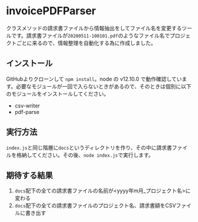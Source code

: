 # invoicePDFParser
クラスメソッドの請求書ファイルから情報抽出をしてファイル名を変更するツールです。請求書ファイルが`20200511-100101.pdf`のようなファイル名でプロジェクトごとに来るので、情報整理を自動化する為に作成しました。

## インストール
GitHubよりクローンして `npm install`。node の v12.10.0 で動作確認しています。必要なモジュールが一回で入らないときがあるので、そのときは個別に以下のモジュールをインストールしてください。
- csv-writer
- pdf-parse

## 実行方法
`index.js`と同じ階層に`docs`というディレクトリを作り、その中に請求書ファイルを格納してください。その後、`node index.js`で実行します。

## 期待する結果
1. `docs`配下の全ての請求書ファイルの名前が<yyyy年m月_プロジェクト名>に変わる
2. `docs`配下の全ての請求書ファイルのプロジェクト名、請求書額をCSVファイルに書き出す
